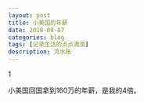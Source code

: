 ```yaml
---
layout: post
title: 小美国的年薪
date: 2018-09-07
categories: blog
tags: [记录生活的点点滴滴]
description: 流水账
---
```


1 

小美国回国拿到160万的年薪，是我的4倍。